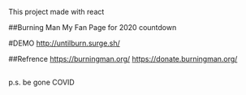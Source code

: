 This project made with react 


##Burning Man My Fan Page for 2020 countdown

#DEMO
http://untilburn.surge.sh/

##Refrence
https://burningman.org/
https://donate.burningman.org/

##
p.s.
be gone COVID 

